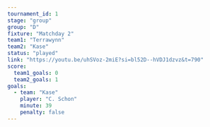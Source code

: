 ```yaml
---
tournament_id: 1
stage: "group"
group: "D"
fixture: "Matchday 2"
team1: "Terrawynn"
team2: "Kase"
status: "played"
link: "https://youtu.be/uhSVoz-2miE?si=bl52D--hVDJ1dzvz&t=790"
score:
  team1_goals: 0
  team2_goals: 1
goals:
  - team: "Kase"
    player: "C. Schon"
    minute: 39
    penalty: false
---
```

